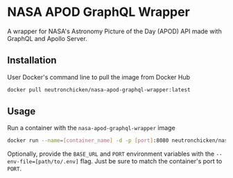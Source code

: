 # NASA APOD GraphQL Wrapper
A wrapper for NASA's Astronomy Picture of the Day (APOD) API made with GraphQL and Apollo Server.

## Installation
User Docker's command line to pull the image from Docker Hub
```bash
docker pull neutronchicken/nasa-apod-graphql-wrapper:latest
```

## Usage
Run a container with the `nasa-apod-graphql-wrapper` image
```bash
docker run --name=[container_name] -d -p [port]:8080 neutronchicken/nasa-apod-graphql-wrapper
```

Optionally, provide the `BASE_URL` and `PORT` environment variables with the `--env-file=[path/to/.env]` flag.
Just be sure to match the container's port to `PORT`.
